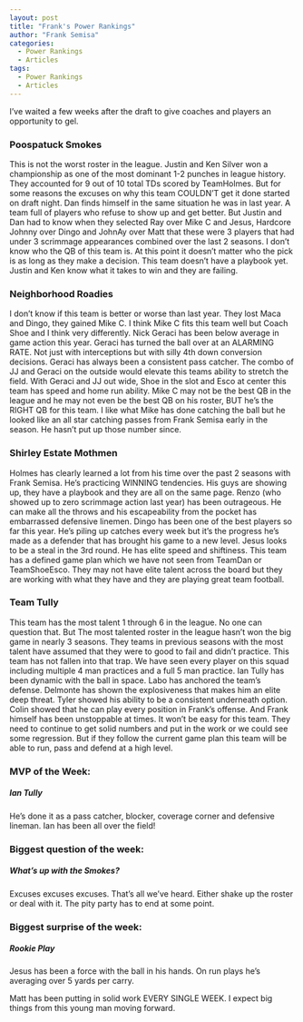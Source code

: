 ```yaml
---
layout: post
title: "Frank's Power Rankings"
author: "Frank Semisa"
categories:
  - Power Rankings
  - Articles
tags:
  - Power Rankings
  - Articles
---
```


I’ve waited a few weeks after the draft to give coaches and players an opportunity to gel. 

### Poospatuck Smokes
This is not the worst roster in the league. Justin and Ken Silver won a championship as one of the most dominant 1-2 punches in league history. They accounted for 9 out of 10 total TDs scored by TeamHolmes. But for some reasons the excuses on why this team COULDN’T get it done started on draft night. Dan finds himself in the same situation he was in last year. A team full of players who refuse to show up and get better. But Justin and Dan had to know when they selected Ray over Mike C and Jesus, Hardcore Johnny over Dingo and JohnAy over Matt that these were 3 players that had under 3 scrimmage appearances combined over the last 2 seasons. I don’t know who the QB of this team is. At this point it doesn’t matter who the pick is as long as they make a decision. This team doesn’t have a playbook yet. Justin and Ken know what it takes to win and they are failing. 

### Neighborhood Roadies
I don’t know if this team is better or worse than last year. They lost Maca and Dingo, they gained Mike C. I think Mike C fits this team well but Coach Shoe and I think very differently. Nick Geraci has been below average in game action this year. Geraci has turned the ball over at an ALARMING RATE. Not just with interceptions but with silly 4th down conversion decisions. Geraci has always been a consistent pass catcher. The combo of JJ and Geraci on the outside would elevate this teams ability to stretch the field. With Geraci and JJ out wide, Shoe in the slot and Esco at center this team has speed and home run ability. Mike C may not be the best QB in the league and he may not even be the best QB on his roster, BUT he’s the RIGHT QB for this team. I like what Mike has done catching the ball but he looked like an all star catching passes from Frank Semisa early in the season. He hasn’t put up those number since.

### Shirley Estate Mothmen
Holmes has clearly learned a lot from his time over the past 2 seasons with Frank Semisa. He’s practicing WINNING tendencies. His guys are showing up, they have a playbook and they are all on the same page. Renzo (who showed up to zero scrimmage action last year) has been outrageous. He can make all the throws and his escapeability from the pocket has embarrassed defensive linemen. Dingo has been one of the best players so far this year. He’s piling up catches every week but it’s the progress he’s made as a defender that has brought his game to a new level. Jesus looks to be a steal in the 3rd round. He has elite speed and shiftiness. This team has a defined game plan which we have not seen from TeamDan or TeamShoeEsco. They may not have elite talent across the board but they are working with what they have and they are playing great team football.

### Team Tully
This team has the most talent 1 through 6 in the league. No one can question that. But The most talented roster in the league hasn’t won the big game in nearly 3 seasons. They teams in previous seasons with the most talent have assumed that they were to good to fail and didn’t practice. This team has not fallen into that trap. We have seen every player on this squad including multiple 4 man practices and a full 5 man practice. Ian Tully has been dynamic with the ball in space. Labo has anchored the team’s defense. Delmonte has shown the explosiveness that makes him an elite deep threat. Tyler showed his ability to be a consistent underneath option. Colin showed that he can play every position in Frank’s offense. And Frank himself has been unstoppable at times. It won’t be easy for this team. They need to continue to get solid numbers and put in the work or we could see some regression. But if they follow the current game plan this team will be able to run, pass and defend at a high level.

### MVP of the Week:
##### *Ian Tully*

He’s done it as a pass catcher, blocker, coverage corner and defensive lineman. Ian has been all over the field!

### Biggest question of the week:
##### *What’s up with the Smokes?*

Excuses excuses excuses. That’s all we’ve heard. Either shake up the roster or deal with it. The pity party has to end at some point.

### Biggest surprise of the week:
##### *Rookie Play*

Jesus has been a force with the ball in his hands. On run plays he’s averaging over 5 yards per carry.

Matt has been putting in solid work EVERY SINGLE WEEK. I expect big things from this young man moving forward.
